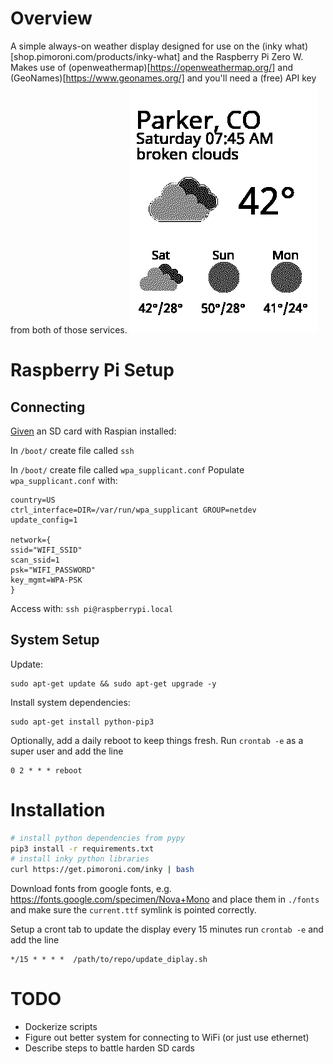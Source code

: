 # Overview
A simple always-on weather display designed for use on the (inky what)[shop.pimoroni.com/products/inky-what] and the Raspberry Pi Zero W.
Makes use of (openweathermap)[https://openweathermap.org/] and (GeoNames)[https://www.geonames.org/] and you'll need a (free) API key from both of those services.
![Example Black/White Weather Image](https://github.com/Masonofagun/weather_or_not/blob/master/example_screen.png)

# Raspberry Pi Setup
## Connecting
[Given](https://www.raspberrypi.org/software/) an SD card with Raspian installed:

In `/boot/` create file called `ssh`

In `/boot/` create file called `wpa_supplicant.conf`
Populate `wpa_supplicant.conf` with:
```
country=US
ctrl_interface=DIR=/var/run/wpa_supplicant GROUP=netdev
update_config=1

network={
ssid="WIFI_SSID"
scan_ssid=1
psk="WIFI_PASSWORD"
key_mgmt=WPA-PSK
}

```
Access with:
`ssh pi@raspberrypi.local`

## System Setup

Update:
```
sudo apt-get update && sudo apt-get upgrade -y
```

Install system dependencies:
```
sudo apt-get install python-pip3
```

Optionally, add a daily reboot to keep things fresh. Run `crontab -e` as a super user and add the line
```
0 2 * * * reboot
```


# Installation
```bash
# install python dependencies from pypy
pip3 install -r requirements.txt
# install inky python libraries
curl https://get.pimoroni.com/inky | bash
```

Download fonts from google fonts, e.g. https://fonts.google.com/specimen/Nova+Mono and place them in `./fonts` and make sure the `current.ttf` symlink is pointed correctly.

Setup a cront tab to update the display every 15 minutes run `crontab -e` and add the line

```
*/15 * * * *  /path/to/repo/update_diplay.sh
```

# TODO

- Dockerize scripts
- Figure out better system for connecting to WiFi (or just use ethernet)
- Describe steps to battle harden SD cards
